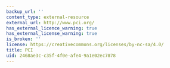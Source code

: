 ```yaml
---
backup_url: ''
content_type: external-resource
external_url: http://www.pci.org/
has_external_licence_warning: true
has_external_license_warning: true
is_broken: ''
license: https://creativecommons.org/licenses/by-nc-sa/4.0/
title: PCI
uid: 2468ae3c-c35f-4f0e-afe4-9a1e02ec7878
---
```

